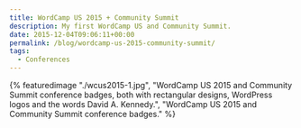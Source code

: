 ```yaml
---
title: WordCamp US 2015 + Community Summit
description: My first WordCamp US and Community Summit.
date: 2015-12-04T09:06:11+00:00
permalink: /blog/wordcamp-us-2015-community-summit/
tags:
  - Conferences
---
```


{% featuredimage "./wcus2015-1.jpg", "WordCamp US 2015 and Community Summit conference badges, both with rectangular designs, WordPress logos and the words David A. Kennedy.", "WordCamp US 2015 and Community Summit conference badges." %}
